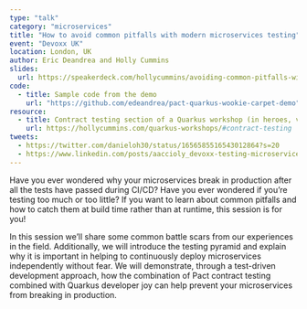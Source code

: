 ```yaml
---
type: "talk"
category: "microservices"
title: "How to avoid common pitfalls with modern microservices testing"
event: "Devoxx UK"
location: London, UK
author: Eric Deandrea and Holly Cummins
slides:
  url: https://speakerdeck.com/hollycummins/avoiding-common-pitfalls-with-modern-microservices-testing-e2f41b66-5b5d-40e9-a19b-5703c344292d
code: 
  - title: Sample code from the demo
    url: "https://github.com/edeandrea/pact-quarkus-wookie-carpet-demo"
resource:
  - title: Contract testing section of a Quarkus workshop (in heroes, villains, and fight submodules)
    url: https://hollycummins.com/quarkus-workshops/#contract-testing
tweets:
  - https://twitter.com/danieloh30/status/1656585516543012864?s=20
  - https://www.linkedin.com/posts/aaccioly_devoxx-testing-microservices-activity-7062354397254537216-15Vk
---
```


Have you ever wondered why your microservices break in production after all the tests have passed during CI/CD? Have you ever wondered if you’re testing too much or too little? If you want to learn about common pitfalls and how to catch them at build time rather than at runtime, this session is for you!


In this session we’ll share some common battle scars from our experiences in the field. Additionally, we will introduce the testing pyramid and explain why it is important in helping to continuously deploy microservices independently without fear. We will demonstrate, through a test-driven development approach, how the combination of Pact contract testing combined with Quarkus developer joy can help prevent your microservices from breaking in production.